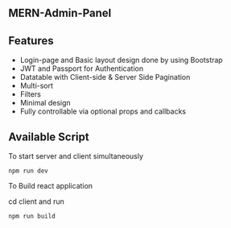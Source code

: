 ## MERN-Admin-Panel

## Features
* Login-page and Basic layout design done by using Bootstrap
* JWT and Passport for Authentication
* Datatable with Client-side & Server Side Pagination
* Multi-sort
* Filters
* Minimal design
* Fully controllable via optional props and callbacks


## Available Script
To start server and client simultaneously

`npm run dev`

To Build react application

cd client and run

`npm run build`



